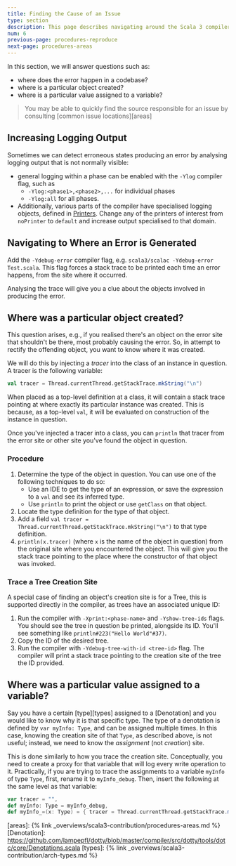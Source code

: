 ```yaml
---
title: Finding the Cause of an Issue
type: section
description: This page describes navigating around the Scala 3 compiler.
num: 6
previous-page: procedures-reproduce
next-page: procedures-areas
---
```


In this section, we will answer questions such as:
- where does the error happen in a codebase?
- where is a particular object created?
- where is a particular value assigned to a variable?

> You may be able to quickly find the source responsible for an issue by consulting [common issue locations][areas]

## Increasing Logging Output
Sometimes we can detect erroneous states producing an error by analysing logging output that is not
normally visible:

- general logging within a phase can be enabled with the `-Ylog` compiler flag, such as
  - `-Ylog:<phase1>,<phase2>,...` for individual phases
  - `-Ylog:all` for all phases.
- Additionally, various parts of the compiler have specialised logging objects, defined in [Printers].
  Change any of the printers of interest from `noPrinter` to `default` and increase output specialised
  to that domain.

## Navigating to Where an Error is Generated

Add the `-Ydebug-error` compiler flag, e.g. `scala3/scalac -Ydebug-error Test.scala`.
This flag forces a stack trace to be printed each time an error happens, from the site where it occurred.

Analysing the trace will give you a clue about the objects involved in producing the error.

## Where was a particular object created?

This question arises, e.g., if you realised there's an object on the error site that shouldn't be there, most probably causing the error. So, in attempt to rectify the offending object, you want to know where it was created.

We will do this by injecting a *tracer* into the class of an instance in question.
A tracer is the following variable:
```scala
val tracer = Thread.currentThread.getStackTrace.mkString("\n")
```
When placed as a top-level definition at a class, it will contain a stack trace pointing at where exactly
its particular instance was created. This is because, as a top-level `val`, it will be evaluated on
construction of the instance in question.

Once you've injected a tracer into a class, you can `println` that tracer from the error site or
other site you've found the object in question.

### Procedure

1.  Determine the type of the object in question. You can use one of the following techniques to do so:
     - Use an IDE to get the type of an expression, or save the expression to a `val`
       and see its inferred type.
     - Use `println` to print the object or use `getClass` on that object.
2.  Locate the type definition for the type of that object.
3.  Add a field `val tracer = Thread.currentThread.getStackTrace.mkString("\n")` to that type definition.
4.  `println(x.tracer)` (where `x` is the name of the object in question) from the original site where you
    encountered the object. This will give you the stack trace pointing to the place where the
    constructor of that object was invoked.

### Trace a Tree Creation Site

A special case of finding an object's creation site is for a Tree, this is supported directly in the compiler,
as trees have an associated unique ID:

1. Run the compiler with `-Xprint:<phase-name>` and `-Yshow-tree-ids` flags. You should see the tree in question
   be printed, alongside its ID. You'll see something like `println#223("Hello World"#37)`.
2. Copy the ID of the desired tree.
3. Run the compiler with `-Ydebug-tree-with-id <tree-id>` flag. The compiler will print a stack trace pointing to the creation site of the tree the ID provided.

## Where was a particular value assigned to a variable?

Say you have a certain [type][types] assigned to a [Denotation] and you would like to know why it is that
specific type. The type of a denotation is defined by `var myInfo: Type`, and can be assigned multiple times.
In this case, knowing the creation site of that `Type`, as described above, is not useful; instead, we need to
know the *assignment* (not *creation*) site.

This is done similarly to how you trace the creation site. Conceptually, you need to create a proxy for that variable that will log every write operation to it. Practically, if you are trying to trace the assignments to a variable `myInfo` of type `Type`, first, rename it to `myInfo_debug`. Then, insert the following at the same level as that variable:

```scala
var tracer = "",
def myInfo: Type = myInfo_debug,
def myInfo_=(x: Type) = { tracer = Thread.currentThread.getStackTrace.mkString("\n"); myInfo_debug = x }
```

[Printers]: https://github.com/lampepfl/dotty/blob/master/compiler/src/dotty/tools/dotc/config/Printers.scala
[areas]: {% link _overviews/scala3-contribution/procedures-areas.md %}
[Denotation]: https://github.com/lampepfl/dotty/blob/master/compiler/src/dotty/tools/dotc/core/Denotations.scala
[types]: {% link _overviews/scala3-contribution/arch-types.md %}
